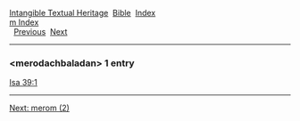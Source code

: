 [Intangible Textual Heritage](../../index)  [Bible](../index) 
[Index](index)   
[m Index](_m_)  
  [Previous](c07341)  [Next](c07343) 

------------------------------------------------------------------------

### &lt;merodachbaladan&gt; 1 entry

[Isa 39:1](../kjv/isa039.htm#001)  

------------------------------------------------------------------------

[Next: merom (2)](c07343)
